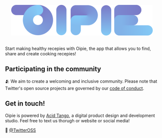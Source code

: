 <p align="center">
  <img src="./images/banner.png" height="100px" margin="0 auto">
  <br>
  <br>
</p>

Start making healthy recepies with Oipie, the app that allows you to find, share and create cooking recepies!

## Participating in the community

🫂 We aim to create a welcoming and inclusive community. Please note that Twitter's open source projects are governed by our [code of conduct](https://github.com/oipie/.github/blob/main/CODE_OF_CONDUCT.md).

## Get in touch!

Oipie is powered by [Acid Tango](https://acidtango.com/), a digital product design and development studio. Feel free to text us thorugh or website or social media!

👋  [@TwitterOSS](https://twitter.com/acidtango)
